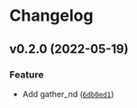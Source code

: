 # Changelog

<!--next-version-placeholder-->

## v0.2.0 (2022-05-19)
### Feature
* Add gather_nd ([`6db0ed1`](https://github.com/shawwn/npnd/commit/6db0ed1bb64863cc6fca37f91d22c8b638344e49))
